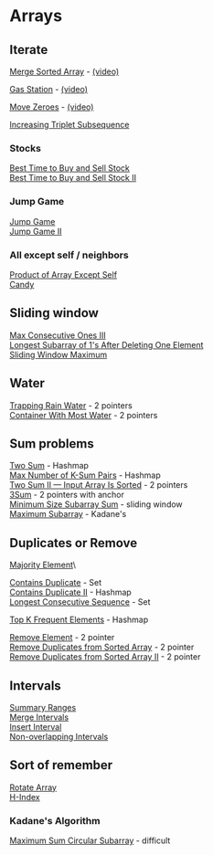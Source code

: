 # Arrays

## Iterate

[Merge Sorted Array](https://leetcode.com/problems/merge-sorted-array/) - [(video)](https://youtu.be/E3FeuICmpRk?si=z_ennZw0FqcbNwyZ)

[Gas Station](https://leetcode.com/problems/gas-station/) - [(video)](https://youtu.be/rDxDXlRmxag?si=zPwDBONx1auk9D5D)

[Move Zeroes](https://leetcode.com/problems/move-zeroes/) - [(video)](https://youtu.be/aCRpvdurAJw?si=oKggqnB_jYOH3oBk)

[Increasing Triplet Subsequence](https://leetcode.com/problems/increasing-triplet-subsequence/)

### Stocks

[Best Time to Buy and Sell Stock](https://leetcode.com/problems/best-time-to-buy-and-sell-stock/)\
[Best Time to Buy and Sell Stock II](https://leetcode.com/problems/best-time-to-buy-and-sell-stock-ii/)

### Jump Game

[Jump Game](https://leetcode.com/problems/jump-game/)\
[Jump Game II](https://leetcode.com/problems/jump-game-ii/)

### All except self / neighbors

[Product of Array Except Self](https://leetcode.com/problems/product-of-array-except-self/)\
[Candy](https://leetcode.com/problems/candy/)

## Sliding window

[Max Consecutive Ones III](https://leetcode.com/problems/max-consecutive-ones-iii/)\
[Longest Subarray of 1's After Deleting One Element](https://leetcode.com/problems/longest-subarray-of-1s-after-deleting-one-element/)\
[Sliding Window Maximum](https://leetcode.com/problems/sliding-window-maximum/)

## Water

[Trapping Rain Water](https://leetcode.com/problems/trapping-rain-water/) - 2 pointers\
[Container With Most Water](https://leetcode.com/problems/container-with-most-water/) - 2 pointers

## Sum problems

[Two Sum](https://leetcode.com/problems/two-sum/) - Hashmap\
[Max Number of K-Sum Pairs](https://leetcode.com/problems/max-number-of-k-sum-pairs/) - Hashmap\
[Two Sum II — Input Array Is Sorted](https://leetcode.com/problems/two-sum-ii-input-array-is-sorted/) - 2 pointers\
[3Sum](https://leetcode.com/problems/3sum/) - 2 pointers with anchor\
[Minimum Size Subarray Sum](https://leetcode.com/problems/minimum-size-subarray-sum/) - sliding window\
[Maximum Subarray](https://leetcode.com/problems/maximum-subarray/) - Kadane's

## Duplicates or Remove

[Majority Element](https://leetcode.com/problems/majority-element/)\

[Contains Duplicate](https://leetcode.com/problems/contains-duplicate/) - Set\
[Contains Duplicate II](https://leetcode.com/problems/contains-duplicate-ii/) - Hashmap\
[Longest Consecutive Sequence](https://leetcode.com/problems/longest-consecutive-sequence/) - Set

[Top K Frequent Elements](https://leetcode.com/problems/top-k-frequent-elements/) - Hashmap

[Remove Element](https://leetcode.com/problems/remove-element/) - 2 pointer\
[Remove Duplicates from Sorted Array](https://leetcode.com/problems/remove-duplicates-from-sorted-array/) - 2 pointer\
[Remove Duplicates from Sorted Array II](https://leetcode.com/problems/remove-duplicates-from-sorted-array-ii/) - 2 pointer

## Intervals

[Summary Ranges](https://leetcode.com/problems/summary-ranges/)\
[Merge Intervals](https://leetcode.com/problems/merge-intervals/)\
[Insert Interval](https://leetcode.com/problems/insert-interval/)\
[Non-overlapping Intervals](https://leetcode.com/problems/non-overlapping-intervals/)

## Sort of remember

[Rotate Array](https://leetcode.com/problems/rotate-array/)\
[H-Index](https://leetcode.com/problems/h-index/)

### Kadane's Algorithm

[Maximum Sum Circular Subarray](https://leetcode.com/problems/maximum-sum-circular-subarray/) - difficult

